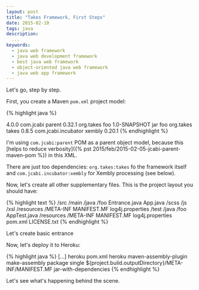 ```yaml
---
layout: post
title: "Takes Framework, First Steps"
date: 2015-02-10
tags: java
description:
  ...
keywords:
  - java web framework
  - java web development framework
  - best java web framework
  - object-oriented java web framework
  - java web app framework
---
```


Let's go, step by step.

<!--more-->

First, you create a Maven `pom.xml` project model:

{% highlight java %}
<?xml version="1.0"?>
<project xmlns="http://maven.apache.org/POM/4.0.0"
  xmlns:xsi="http://www.w3.org/2001/XMLSchema-instance"
  xsi:schemaLocation="http://maven.apache.org/POM/4.0.0 http://maven.apache.org/xsd/maven-4.0.0.xsd">
  <modelVersion>4.0.0</modelVersion>
  <parent>
    <groupId>com.jcabi</groupId>
    <artifactId>parent</artifactId>
    <version>0.32.1</version>
  </parent>
  <groupId>org.takes</groupId>
  <artifactId>foo</artifactId>
  <version>1.0-SNAPSHOT</version>
  <packaging>jar</packaging>
  <name>foo</name>
  <dependencies>
    <dependency>
      <groupId>org.takes</groupId>
      <artifactId>takes</artifactId>
      <version>0.8.5</version>
    </dependency>
    <dependency>
      <groupId>com.jcabi.incubator</groupId>
      <artifactId>xembly</artifactId>
      <version>0.20.1</version>
    </dependency>
  </dependencies>
</project>
{% endhighlight %}

I'm using `com.jcabi:parent` POM as a parent object model, because
this [helps to reduce verbosity]({% pst 2015/feb/2015-02-05-jcabi-parent-maven-pom %})
in this XML.

There are just too dependencies: `org.takes:takes` fo the framework itself
and `com.jcabi.incubator:xembly` for Xembly processing (see below).

Now, let's create all other supplementary files. This is the project layout
you should have:

{% highlight text %}
/src
  /main
    /java
      /foo
        Entrance.java
        App.java
    /scss
    /js
    /xsl
    /resources
      /META-INF
        MANIFEST.MF
      log4j.properties
  /test
    /java
      /foo
        AppTest.java
    /resources
      /META-INF
        MANIFEST.MF
      log4j.properties
pom.xml
LICENSE.txt
{% endhighlight %}

Let's create basic entrance

Now, let's deploy it to Heroku:

{% highlight java %}
<project>
  [...]
  <profiles>
    <profile>
      <id>heroku</id>
      <activation>
        <file><exists>pom.xml</exists></file>
      </activation>
      <build>
        <finalName>heroku</finalName>
        <plugins>
          <plugin>
            <artifactId>maven-assembly-plugin</artifactId>
            <executions>
              <execution>
                <id>make-assembly</id>
                <phase>package</phase>
                <goals>
                  <goal>single</goal>
                </goals>
                <configuration>
                  <archive>
                    <manifestFile>${project.build.outputDirectory}/META-INF/MANIFEST.MF</manifestFile>
                  </archive>
                  <descriptorRefs>
                    <descriptorRef>jar-with-dependencies</descriptorRef>
                  </descriptorRefs>
                </configuration>
              </execution>
            </executions>
          </plugin>
        </plugins>
      </build>
    </profile>
  </profiles>
</project>
{% endhighlight %}



Let's see what's happening behind the scene.
